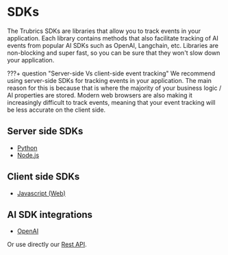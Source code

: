 # SDKs

The Trubrics SDKs are libraries that allow you to track events in your application. Each library contains methods that also facilitate tracking of AI events from popular AI SDKs such as OpenAI, Langchain, etc. Libraries are non-blocking and super fast, so you can be sure that they won't slow down your application.

???+ question "Server-side Vs client-side event tracking"
    We recommend using server-side SDKs for tracking events in your application. The main reason for this is because that is where the majority of your business logic / AI properties are stored. Modern web browsers are also making it increasingly difficult to track events, meaning that your event tracking will be less accurate on the client side.

## Server side SDKs
- [Python](python.md)
- [Node.js](node.md)

## Client side SDKs
- [Javascript (Web)](javascript.md)

## AI SDK integrations
- [OpenAI](openai.md)

Or use directly our [Rest API](../../api_reference/api_reference.md).
